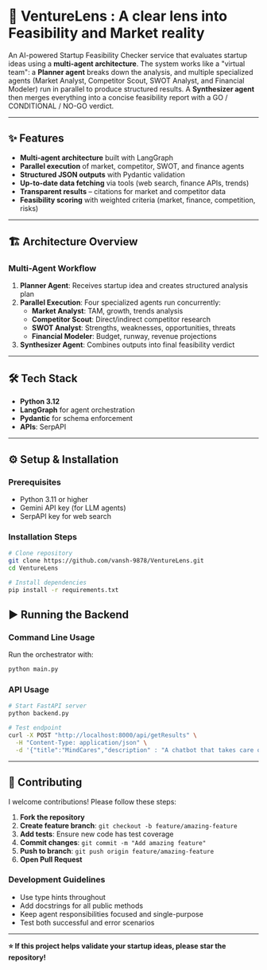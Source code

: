 # 🚀 VentureLens : A clear lens into Feasibility and Market reality

An AI-powered Startup Feasibility Checker service that evaluates startup ideas using a **multi-agent architecture**. The system works like a "virtual team": a **Planner agent** breaks down the analysis, and multiple specialized agents (Market Analyst, Competitor Scout, SWOT Analyst, and Financial Modeler) run in parallel to produce structured results. A **Synthesizer agent** then merges everything into a concise feasibility report with a GO / CONDITIONAL / NO-GO verdict.

---

## ✨ Features
- **Multi-agent architecture** built with LangGraph  
- **Parallel execution** of market, competitor, SWOT, and finance agents  
- **Structured JSON outputs** with Pydantic validation  
- **Up-to-date data fetching** via tools (web search, finance APIs, trends)  
- **Transparent results** – citations for market and competitor data  
- **Feasibility scoring** with weighted criteria (market, finance, competition, risks)  

---

## 🏗️ Architecture Overview

### Multi-Agent Workflow

1. **Planner Agent**: Receives startup idea and creates structured analysis plan
2. **Parallel Execution**: Four specialized agents run concurrently:
   - **Market Analyst**: TAM, growth, trends analysis
   - **Competitor Scout**: Direct/indirect competitor research  
   - **SWOT Analyst**: Strengths, weaknesses, opportunities, threats
   - **Financial Modeler**: Budget, runway, revenue projections
3. **Synthesizer Agent**: Combines outputs into final feasibility verdict

---

## 🛠️ Tech Stack
- **Python 3.12**  
- **LangGraph** for agent orchestration  
- **Pydantic** for schema enforcement  
- **APIs**: SerpAPI

---

## ⚙️ Setup & Installation

### Prerequisites
- Python 3.11 or higher
- Gemini API key (for LLM agents)
- SerpAPI key for web search

### Installation Steps

```bash
# Clone repository
git clone https://github.com/vansh-9878/VentureLens.git
cd VentureLens

# Install dependencies
pip install -r requirements.txt

```

## ▶️ Running the Backend

### Command Line Usage

Run the orchestrator with:

```bash
python main.py
```

### API Usage 

```bash
# Start FastAPI server
python backend.py

# Test endpoint
curl -X POST "http://localhost:8000/api/getResults" \
  -H "Content-Type: application/json" \
  -d '{"title":"MindCares","description" : "A chatbot that takes care of your mental health, knows everythin about you and becomes you best friends"}'
```

---

## 🤝 Contributing

I welcome contributions! Please follow these steps:

1. **Fork the repository**
2. **Create feature branch**: `git checkout -b feature/amazing-feature`
3. **Add tests**: Ensure new code has test coverage
4. **Commit changes**: `git commit -m "Add amazing feature"`
5. **Push to branch**: `git push origin feature/amazing-feature`
6. **Open Pull Request**

### Development Guidelines

- Use type hints throughout
- Add docstrings for all public methods
- Keep agent responsibilities focused and single-purpose
- Test both successful and error scenarios


---


**⭐ If this project helps validate your startup ideas, please star the repository!**

